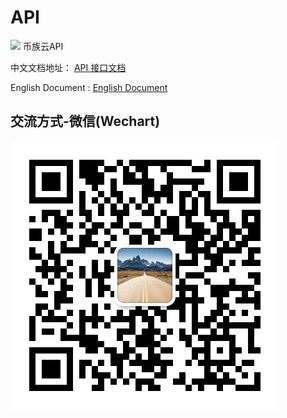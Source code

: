# API

![](./images/logo.jpg)
币族云API

中文文档地址： <a href="https://github.com/bizuyun/API/wiki/">API 接口文档</a>

English Document : <a href="https://github.com/bizuyun/API/blob/master/docs/English_Home.md">English Document </a>

## 交流方式-微信(Wechart)
![](./images/wechart.jpg)
